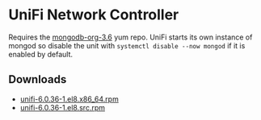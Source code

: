 UniFi Network Controller
========================

Requires the [mongodb-org-3.6](https://docs.mongodb.com/v3.6/tutorial/install-mongodb-on-red-hat/#for-mongodb-3-6) yum repo. UniFi starts its own instance of mongod so disable the unit with `systemctl disable --now mongod` if it is enabled by default.



Downloads
---------

* [unifi-6.0.36-1.el8.x86\_64.rpm](https://file.lily.flowers/rpm/x86_64/unifi-6.0.36-1.el8.x86_64.rpm)
* [unifi-6.0.36-1.el8.src.rpm](https://file.lily.flowers/rpm/src/unifi-6.0.36-1.el8.src.rpm)
